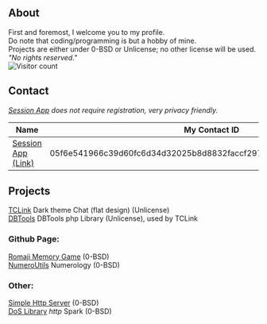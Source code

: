 

## About
First and foremost, I welcome you to my profile.<br>
Do note that coding/programming is but a hobby of mine.<br>
Projects are either under 0-BSD or Unlicense; no other license will be used.<br>
*"No rights reserved."*<br>
![Visitor count](https://shields-io-visitor-counter.herokuapp.com/badge?page=slowsient.slowsient)

## Contact
<i><a href="https://getsession.org/" target="_blank">Session App</a> does not require registration, very privacy friendly.</i><br>
<table>
<thead><tr><th>Name</th><th>My Contact ID</th></tr></thead>
<tbody>
<tr><td><a href="https://getsession.org/" target="_blank">Session App (Link)</a></td><td>05f6e541966c39d60fc6d34d32025b8d8832faccf2978688a238bc208696654b7b</td></tr>
</tbody>


</table>

## Projects

[TCLink](https://github.com/SlowsieNT/c/) Dark theme Chat (flat design) (Unlicense)<br>
[DBTools](https://github.com/SlowsieNT/dbtools/) DBTools php Library (Unlicense), used by TCLink<br>

### Github Page:
[Romaji Memory Game](https://slowsient.github.io/romaji/) (0-BSD)<br>
[NumeroUtils](https://slowsient.github.io/numero/) Numerology (0-BSD)<br>

### Other:
[Simple Http Server](https://github.com/SlowsieNT/MiniHttpServer) (0-BSD)<br>
[DoS Library](https://github.com/SlowsieNT/SNT-SS22) *http* Spark (0-BSD)<br>
